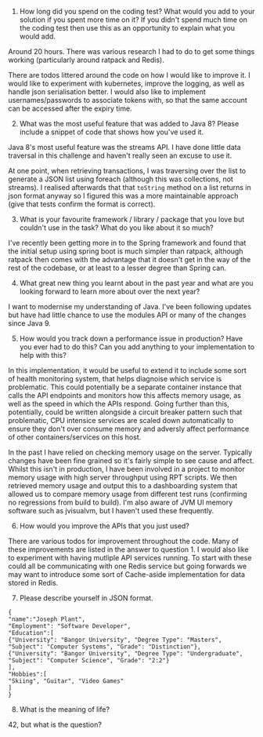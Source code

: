 1. How long did you spend on the coding test? What would you add to your solution if you spent more time on it? If you didn't spend much time on the coding test then use this as an opportunity to explain what you would add.

Around 20 hours. There was various research I had to do to get some things working (particularly around ratpack and Redis).

There are todos littered around the code on how I would like to improve it. 
I would like to experiment with kubernetes, improve the logging, as well as handle json serialisation better. 
I would also like to implement usernames/passwords to associate tokens with, so that the same account can be accessed after the expiry time.

2. What was the most useful feature that was added to Java 8? Please include a snippet of code that shows how you've used it.

Java 8's most useful feature was the streams API. I have done little data traversal in this challenge and haven't really seen an excuse to use it.

At one point, when retrieving transactions, I was traversing over the list to generate a JSON list using foreach (although this was collections, not streams).
I realised afterwards that that `toString` method on a list returns in json format anyway so I figured this was a more maintainable approach (give that tests confirm the format is correct).

3. What is your favourite framework / library / package that you love but couldn't use in the task? What do you like about it so much?

I've recently been getting more in to the Spring framework and found that the initial setup using spring boot is much simpler than ratpack, although ratpack then comes with the advantage that it doesn't get in the way of the rest of the codebase, or at least to a lesser degree than Spring can.

4. What great new thing you learnt about in the past year and what are you looking forward to learn more about over the next year?

I want to modernise my understanding of Java. I've been following updates but have had little chance to use the modules API or many of the changes since Java 9.

5. How would you track down a performance issue in production? Have you ever had to do this? Can you add anything to your implementation to help with this?

In this implementation, it would be useful to extend it to include some sort of health monitoring system, that helps diagnoise which service is problematic.
This could potentially be a separate container instance that calls the API endpoints and monitors how this affects memory usage, as well as the speed in which the APIs respond.
Going further than this, potentially, could be written alongside a circuit breaker pattern such that problematic, CPU intensice services are scaled down automatically to ensure they don't over consume memory and adversly affect performance of other containers/services on this host.

In the past I have relied on checking memory usage on the server. Typically changes have been fine grained so it's fairly simple to see cause and affect. 
Whilst this isn't in production, I have been involved in a project to monitor memory usage with high server throughput using RPT scripts. We then retrieved memory usage and output this to a dashboarding system that allowed us to compare memory usage from different test runs (confirming no regressions from build to build).
I'm also aware of JVM UI memory software such as jvisualvm, but I haven't used these frequently.


6. How would you improve the APIs that you just used?

There are various todos for improvement throughout the code.
Many of these improvements are listed in the answer to question 1.
I would also like to experiment with having mutliple API services running. To start with these could all be communicating with one Redis service but going forwards we may want to introduce some sort of Cache-aside implementation for data stored in Redis.

7. Please describe yourself in JSON format.

```
{
"name":"Joseph Plant",
"Employment": "Software Developer",
"Education":[
{"University": "Bangor University", "Degree Type": "Masters", "Subject": "Computer Systems", "Grade": "Distinction"},
{"University": "Bangor University", "Degree Type": "Undergraduate", "Subject": "Computer Science", "Grade": "2:2"}
],
"Hobbies":[
"Skiing", "Guitar", "Video Games"
]
}
```

8. What is the meaning of life?

42, but what is the question?
